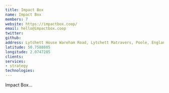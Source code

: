 ```yaml
---
title: Impact Box
name: Impact Box
members: 7
website: https://impactbox.coop/
email: hello@impactbox.coop
twitter: 
github:
address: Lytchett House Wareham Road, Lytchett Matravers, Poole, England, BH16 6FA
latitude: 50.7588805 
longitude: 2.0747285
clients: 
services: 
- strategy
technologies: 
---
```


Impact Box... 
